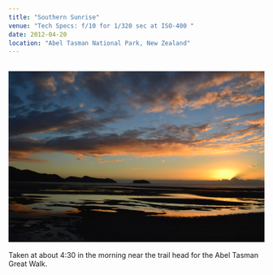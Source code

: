 ```yaml
---
title: "Southern Sunrise"
venue: "Tech Specs: f/10 for 1/320 sec at ISO-400 "
date: 2012-04-20
location: "Abel Tasman National Park, New Zealand"
---
```


<br/><img src='DSC_0356.JPG'>

Taken at about 4:30 in the morning near the trail head for the Abel Tasman Great Walk.
